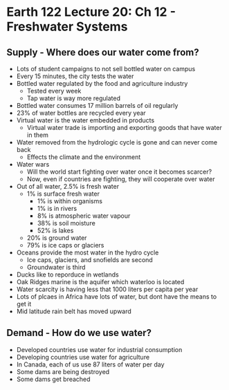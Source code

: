 # Earth 122 Lecture 20: Ch 12 - Freshwater Systems

## Supply - Where does our water come from?

- Lots of student campaigns to not sell bottled water on campus
- Every 15 minutes, the city tests the water
- Bottled water regulated by the food and agriculture industry
    - Tested every week
    - Tap water is way more regulated
- Bottled water consumes 17 million barrels of oil regularly
- 23% of water bottles are recycled every year
- Virtual water is the water embedded in products
    - Virtual water trade is importing and exporting goods that have water in them
- Water removed from the hydrologic cycle is gone and can never come back
    - Effects the climate and the environment
- Water wars
    - Will the world start fighting over water once it becomes scarcer?
    - Now, even if countries are fighting, they will cooperate over water
- Out of all water, 2.5% is fresh water
    - 1% is surface fresh water
        - 1% is within organisms
        - 1% is in rivers
        - 8% is atmospheric water vapour
        - 38% is soil moisture
        - 52% is lakes
    - 20% is ground water
    - 79% is ice caps or glaciers
- Oceans provide the most water in the hydro cycle
    - Ice caps, glaciers, and snofields are second
    - Groundwater is third
- Ducks like to reporduce in wetlands
- Oak Ridges marine is the aquifer which waterloo is located
- Water scarcity is having less that 1000 liters per capita per year
- Lots of plcaes in Africa have lots of water, but dont have the means to get it
- Mid latitude rain belt has moved upward

## Demand - How do we use water?
- Developed countries use water for industrial consumption
- Developing countries use water for agriculture
- In Canada, each of us use 87 liters of water per day
- Some dams are being destroyed
- Some dams get breached
